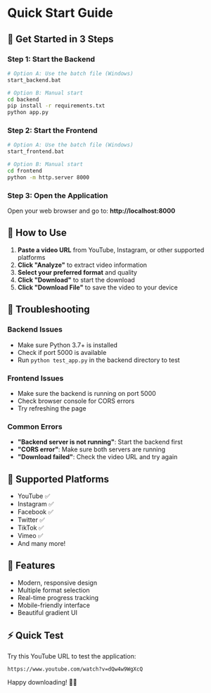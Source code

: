 # Quick Start Guide

## 🚀 Get Started in 3 Steps

### Step 1: Start the Backend
```bash
# Option A: Use the batch file (Windows)
start_backend.bat

# Option B: Manual start
cd backend
pip install -r requirements.txt
python app.py
```

### Step 2: Start the Frontend
```bash
# Option A: Use the batch file (Windows)
start_frontend.bat

# Option B: Manual start
cd frontend
python -m http.server 8000
```

### Step 3: Open the Application
Open your web browser and go to: **http://localhost:8000**

## 🎯 How to Use

1. **Paste a video URL** from YouTube, Instagram, or other supported platforms
2. **Click "Analyze"** to extract video information
3. **Select your preferred format** and quality
4. **Click "Download"** to start the download
5. **Click "Download File"** to save the video to your device

## 🔧 Troubleshooting

### Backend Issues
- Make sure Python 3.7+ is installed
- Check if port 5000 is available
- Run `python test_app.py` in the backend directory to test

### Frontend Issues
- Make sure the backend is running on port 5000
- Check browser console for CORS errors
- Try refreshing the page

### Common Errors
- **"Backend server is not running"**: Start the backend first
- **"CORS error"**: Make sure both servers are running
- **"Download failed"**: Check the video URL and try again

## 📱 Supported Platforms
- YouTube ✅
- Instagram ✅
- Facebook ✅
- Twitter ✅
- TikTok ✅
- Vimeo ✅
- And many more!

## 🎨 Features
- Modern, responsive design
- Multiple format selection
- Real-time progress tracking
- Mobile-friendly interface
- Beautiful gradient UI

## ⚡ Quick Test
Try this YouTube URL to test the application:
```
https://www.youtube.com/watch?v=dQw4w9WgXcQ
```

Happy downloading! 🎥✨ 
